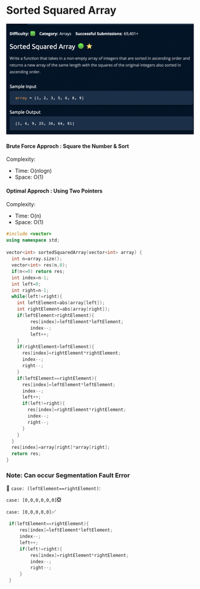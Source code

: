 # Sorted Squared Array
[![](https://raw.githubusercontent.com/rakeshkumar1019/AlgoExpert/main/images/sortedSquareArray.png)](https://raw.githubusercontent.com/rakeshkumar1019/AlgoExpert/main/images/sortedSquareArray.png)

#### Brute Force Approch :  Square the Number & Sort
Complexity:
- Time: O(nlogn)
- Space: O(1)

#### Optimal Approch  : Using Two Pointers 
Complexity:
- Time: O(n)
- Space: O(1)

```cpp
#include <vector>
using namespace std;

vector<int> sortedSquaredArray(vector<int> array) {
  int n=array.size();
  vector<int> res(n,0);
  if(n<=0) return res;
  int index=n-1;
  int left=0;
  int right=n-1;
  while(left!=right){
    int leftElement=abs(array[left]);
    int rightElement=abs(array[right]);
    if(leftElement>rightElement){
         res[index]=leftElement*leftElement;
         index--;
         left++;
    }
    if(rightElement>leftElement){
      res[index]=rightElement*rightElement;
      index--;
      right--;
    }
    if(leftElement==rightElement){
      res[index]=leftElement*leftElement;
      index--;
      left++;
      if(left!=right){
        res[index]=rightElement*rightElement;
        index--;
        right--;
      }
    }
  }
  res[index]=array[right]*array[right];
  return res;
}

```
### Note: Can occur **Segmentation Fault** Error
:pushpin: `case: (leftElement==rightElement)`:

`case: [0,0,0,0,0,0]`:negative_squared_cross_mark:

`case: [0,0,0,0,0]`:white_check_mark:
```cpp
 if(leftElement==rightElement){
	 res[index]=leftElement*leftElement;
	 index--;
	 left++;
	 if(left!=right){
		 res[index]=rightElement*rightElement;
		 index--;
		 right--;
	 }
 }
```
